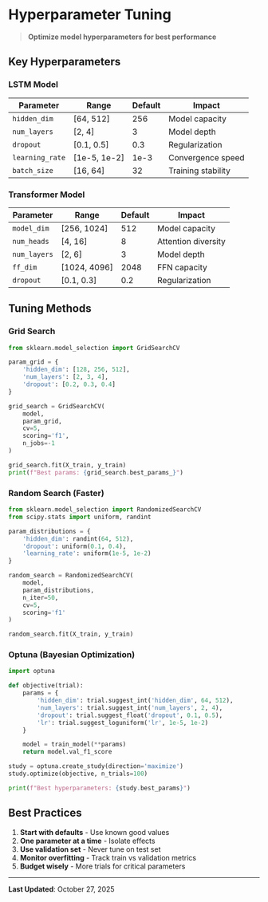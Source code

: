 # Hyperparameter Tuning

> **Optimize model hyperparameters for best performance**

## Key Hyperparameters

### LSTM Model

| Parameter | Range | Default | Impact |
|-----------|-------|---------|--------|
| `hidden_dim` | [64, 512] | 256 | Model capacity |
| `num_layers` | [2, 4] | 3 | Model depth |
| `dropout` | [0.1, 0.5] | 0.3 | Regularization |
| `learning_rate` | [1e-5, 1e-2] | 1e-3 | Convergence speed |
| `batch_size` | [16, 64] | 32 | Training stability |

### Transformer Model

| Parameter | Range | Default | Impact |
|-----------|-------|---------|--------|
| `model_dim` | [256, 1024] | 512 | Model capacity |
| `num_heads` | [4, 16] | 8 | Attention diversity |
| `num_layers` | [2, 6] | 3 | Model depth |
| `ff_dim` | [1024, 4096] | 2048 | FFN capacity |
| `dropout` | [0.1, 0.3] | 0.2 | Regularization |

## Tuning Methods

### Grid Search

```python
from sklearn.model_selection import GridSearchCV

param_grid = {
    'hidden_dim': [128, 256, 512],
    'num_layers': [2, 3, 4],
    'dropout': [0.2, 0.3, 0.4]
}

grid_search = GridSearchCV(
    model,
    param_grid,
    cv=5,
    scoring='f1',
    n_jobs=-1
)

grid_search.fit(X_train, y_train)
print(f"Best params: {grid_search.best_params_}")
```

### Random Search (Faster)

```python
from sklearn.model_selection import RandomizedSearchCV
from scipy.stats import uniform, randint

param_distributions = {
    'hidden_dim': randint(64, 512),
    'dropout': uniform(0.1, 0.4),
    'learning_rate': uniform(1e-5, 1e-2)
}

random_search = RandomizedSearchCV(
    model,
    param_distributions,
    n_iter=50,
    cv=5,
    scoring='f1'
)

random_search.fit(X_train, y_train)
```

### Optuna (Bayesian Optimization)

```python
import optuna

def objective(trial):
    params = {
        'hidden_dim': trial.suggest_int('hidden_dim', 64, 512),
        'num_layers': trial.suggest_int('num_layers', 2, 4),
        'dropout': trial.suggest_float('dropout', 0.1, 0.5),
        'lr': trial.suggest_loguniform('lr', 1e-5, 1e-2)
    }

    model = train_model(**params)
    return model.val_f1_score

study = optuna.create_study(direction='maximize')
study.optimize(objective, n_trials=100)

print(f"Best hyperparameters: {study.best_params}")
```

## Best Practices

1. **Start with defaults** - Use known good values
2. **One parameter at a time** - Isolate effects
3. **Use validation set** - Never tune on test set
4. **Monitor overfitting** - Track train vs validation metrics
5. **Budget wisely** - More trials for critical parameters

---

**Last Updated**: October 27, 2025
